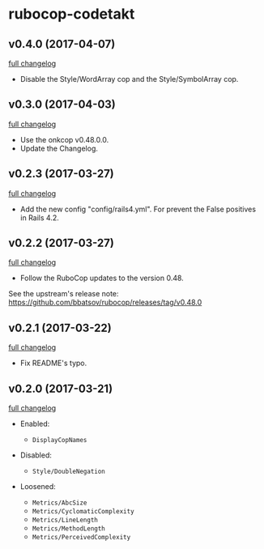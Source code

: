 # rubocop-codetakt

## v0.4.0 (2017-04-07)

[full changelog](https://github.com/codetakt/rubocop-codetakt/compare/v0.3.0...v0.4.0)

* Disable the Style/WordArray cop and the Style/SymbolArray cop.

## v0.3.0 (2017-04-03)

[full changelog](https://github.com/codetakt/rubocop-codetakt/compare/v0.2.3...v0.3.0)

* Use the onkcop v0.48.0.0.
* Update the Changelog.

## v0.2.3 (2017-03-27)

[full changelog](https://github.com/codetakt/rubocop-codetakt/compare/v0.2.2...v0.2.3)

* Add the new config "config/rails4.yml".
  For prevent the False positives in Rails 4.2.

## v0.2.2 (2017-03-27)

[full changelog](https://github.com/codetakt/rubocop-codetakt/compare/v0.2.1...v0.2.2)

* Follow the RuboCop updates to the version 0.48.

See the upstream's release note: <https://github.com/bbatsov/rubocop/releases/tag/v0.48.0>

## v0.2.1 (2017-03-22)

[full changelog](https://github.com/codetakt/rubocop-codetakt/compare/v0.2.0...v0.2.1)

* Fix README's typo.

## v0.2.0 (2017-03-21)

[full changelog](https://github.com/codetakt/rubocop-codetakt/compare/v0.1.0...v0.2.0)

* Enabled:
  * `DisplayCopNames`

* Disabled:
  * `Style/DoubleNegation`

* Loosened:
  * `Metrics/AbcSize`
  * `Metrics/CyclomaticComplexity`
  * `Metrics/LineLength`
  * `Metrics/MethodLength`
  * `Metrics/PerceivedComplexity`
